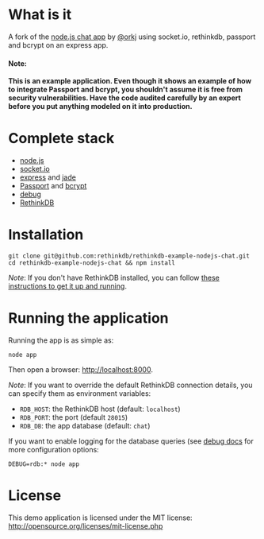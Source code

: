 # What is it #

A fork of the [node.js chat app](https://github.com/eiriksm/chat-test-2k) by [@orkj](https://twitter.com/orkj) 
using socket.io, rethinkdb, passport and bcrypt on an express app.

<div><strong><h4>Note:</h4> This is an example application. Even though it shows an example of how to integrate Passport and bcrypt, you shouldn't assume it is free from security vulnerabilities. Have the code audited carefully by an expert before you put anything modeled on it into production.</strong></div>


# Complete stack #

* [node.js](http://nodejs.org)
* [socket.io](http://socket.io)
* [express](http://expressjs.com) and [jade](http://jade-lang.com)
* [Passport](http://passportjs.org) and [bcrypt](https://github.com/ncb000gt/node.bcrypt.js/)
* [debug](https://github.com/visionmedia/debug)
* [RethinkDB](http://www.rethinkdb.com/)

# Installation #

```
git clone git@github.com:rethinkdb/rethinkdb-example-nodejs-chat.git
cd rethinkdb-example-nodejs-chat && npm install
```

_Note_: If you don't have RethinkDB installed, you can follow [these instructions to get it up and running](http://www.rethinkdb.com/docs/install/). 


# Running the application #

Running the app is as simple as:

```
node app
```

Then open a browser: <http://localhost:8000>.

_Note_: If you want to override the default RethinkDB connection details, you can
specify them as environment variables:

* `RDB_HOST`: the RethinkDB host (default: `localhost`)
* `RDB_PORT`: the port (default `28015`)
* `RDB_DB`: the app database (default: `chat`)

If you want to enable logging for the database queries (see [debug docs](https://github.com/visionmedia/debug)
for more configuration options:

```
DEBUG=rdb:* node app
```

# License #

This demo application is licensed under the MIT license: <http://opensource.org/licenses/mit-license.php>
